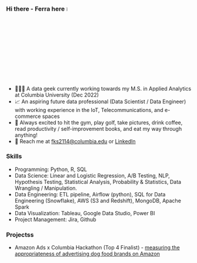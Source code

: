 ### Hi there - Ferra here <img src="https://media.giphy.com/media/hvRJCLFzcasrR4ia7z/giphy.gif" width="5%"></a>



- 👩🏻‍💻 A data geek currently working towards my M.S. in Applied Analytics at Columbia University (Dec 2022)
- 📈 An aspiring future data professional (Data Scientist / Data Engineer) with working experience in the IoT, Telecommunications, and e-commerce spaces
- 💭 Always excited to hit the gym, play golf, take pictures, drink coffee, read productivity / self-improvement books, and eat my way through anything!
- 📩 Reach me at fks2114@columbia.edu or <a href="https://www.linkedin.com/in/ferrasuryani/">LinkedIn</a>


### **Skills**
- Programming: Python, R, SQL
- Data Science: Linear and Logistic Regression, A/B Testing, NLP, Hypothesis Testing, Statistical Analysis, Probability & Statistics, Data Wrangling / Manipulation.
- Data Engineering: ETL pipeline, Airflow (python), SQL for Data Engineering (Snowflake), AWS (S3 and Redshift), MongoDB, Apache Spark 
- Data Visualization: Tableau, Google Data Studio, Power BI
- Project Management: Jira, Github

### **Projectss**
- Amazon Ads x Columbia Hackathon (Top 4 Finalist) -  <a href="[[https://drive.google.com/file/d/1WL7ROQ5Vu2oQRP5RNASwboTAlU-XPWLx/view?usp=sharing](https://drive.google.com/file/d/1Cr7z2DC3Z7KAoy_ILai1Sh2D_CXrSh1S/view?usp=sharing)](https://drive.google.com/file/d/1u6V6sc77-Rj4SPxvrGI9G_Wwzeul-617/view?usp=sharing)">measuring the appropriateness of advertising dog food brands on Amazon</a>
